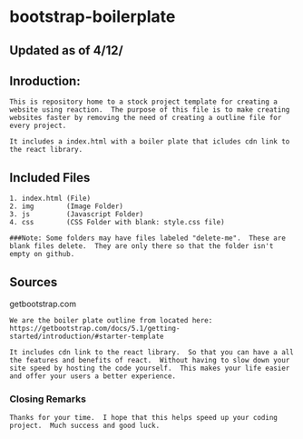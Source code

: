 # bootstrap-boilerplate


## Updated as of 4/12/

## Inroduction:

    This is repository home to a stock project template for creating a website using reaction.  The purpose of this file is to make creating websites faster by removing the need of creating a outline file for every project.  

    It includes a index.html with a boiler plate that icludes cdn link to the react library.  

## Included Files

    1. index.html (File)
    2. img        (Image Folder)
    3. js         (Javascript Folder)
    4. css        (CSS Folder with blank: style.css file)

    ###Note: Some folders may have files labeled "delete-me".  These are blank files delete.  They are only there so that the folder isn't empty on github.

## Sources
 
 getbootstrap.com

    We are the boiler plate outline from located here: 
    https://getbootstrap.com/docs/5.1/getting-started/introduction/#starter-template

    It includes cdn link to the react library.  So that you can have a all the features and benefits of react.  Without having to slow down your site speed by hosting the code yourself.  This makes your life easier and offer your users a better experience.

### Closing Remarks

    Thanks for your time.  I hope that this helps speed up your coding project.  Much success and good luck.